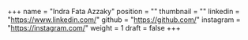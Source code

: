 +++
name = "Indra Fata Azzaky"
position = ""
thumbnail = ""
linkedin = "https://www.linkedin.com/"
github = "https://github.com/"
instagram = "https://instagram.com/"
weight = 1
draft = false
+++
